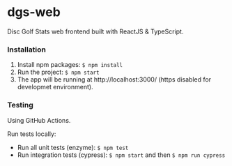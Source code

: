 # dgs-web

Disc Golf Stats web frontend built with ReactJS & TypeScript.

### Installation

1. Install npm packages: `$ npm install`
2. Run the project: `$ npm start`
3. The app will be running at http://localhost:3000/ (https disabled for developmet environment).

### Testing

Using GitHub Actions.

Run tests locally:

- Run all unit tests (enzyme): `$ npm test`
- Run integration tests (cypress): `$ npm start` and then `$ npm run cypress`

